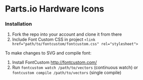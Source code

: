 Parts.io Hardware Icons
=========
### Installation ###

1. Fork the repo into your account and clone it from there
2. Include Font Custom CSS in project `<link href="path/to/fontcustom/fontcustom.css" rel="stylesheet">`

To make changes to SVG and compile font:

1. Install FontCustom http://fontcustom.com/
2. Run `fontcustom watch /path/to/vectors` (continuous watch) or `fontcustom compile /path/to/vectors` (single compile)
